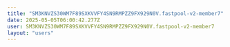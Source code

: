 ```yaml
---
title: "SM3KNVZS30WM7F89SXKVVFY4SN9RMPZZ9FX929N0V.fastpool-v2-member7"
date: 2025-05-05T06:00:42.277Z
user: SM3KNVZS30WM7F89SXKVVFY4SN9RMPZZ9FX929N0V.fastpool-v2-member7
layout: "users"
---
```

    